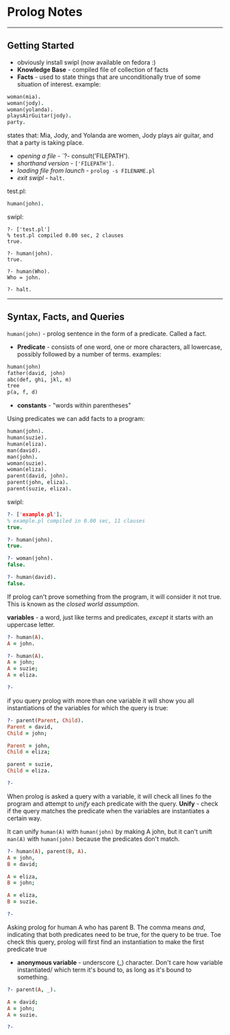# Prolog Notes

---

## Getting Started

- obviously install swipl (now available on fedora :)
- **Knowledge Base** - compiled file of collection of facts
- **Facts** - used to state things that are unconditionally true of some situation of interest.
example:
```prolog
woman(mia).
woman(jody).
woman(yolanda).
playsAirGuitar(jody).
party.
```
states that: Mia, Jody, and Yolanda are women, Jody plays air guitar, and that a party is taking place.

- *opening a file* - `?- consult('FILEPATH').
- *shorthand version* - `['FILEPATH'].`
- *loading file from launch* - `prolog -s FILENAME.pl`
- *exit swipl* - `halt.`


test.pl:
```prolog
human(john).
```
swipl:
```
?- ['test.pl']
% test.pl compiled 0.00 sec, 2 clauses
true.

?- human(john).
true.

?- human(Who).
Who = john.

?- halt.
```

---

## Syntax, Facts, and Queries

`human(john)` - prolog sentence in the form of a predicate. Called a fact.
- **Predicate** - consists of one word, one or more characters, all lowercase, possibly followed by a number of terms.
examples:
```prolog
human(john)
father(david, john)
abc(def, ghi, jkl, m)
tree
p(a, f, d)
```

- **constants** - "words within parentheses"

Using predicates we can add facts to a program:
```prolog
human(john).
human(suzie).
human(eliza).
man(david).
man(john).
woman(suzie).
woman(eliza).
parent(david, john).
parent(john, eliza).
parent(suzie, eliza).
```

swipl:
```prolog
?- ['example.pl'].
% example.pl compiled in 0.00 sec, 11 clauses
true.

?- human(john).
true.

?- woman(john).
false.

?- human(david).
false.
```
If prolog can't prove something from the program, it will consider it not true. This is known as the *closed world assumption*.

**variables** - a word, just like terms and predicates, *except* it starts with an uppercase letter.

```prolog
?- human(A).
A = john.

?- human(A).
A = john;
A = suzie;
A = eliza.

?- 
```

if you query prolog with more than one variable it will show you all instantiations of the variables for which the query is true:

```prolog
?- parent(Parent, Child).
Parent = david,
Child = john;

Parent = john,
Child = eliza;

parent = suzie,
Child = eliza.

?- 
```

When prolog is asked a query with a variable, it will check all lines fo the program and attempt to *unify* each predicate with the query.
**Unify** - check if the query matches the predicate when the variables are instantiates a certain way.

It can unify `human(A)` with `human(john)` by making A john, but it can't unift `man(A)` with `human(john)` because the predicates don't match.

```prolog
?- human(A), parent(B, A).
A = john,
B = david;

A = eliza,
B = john;

A = eliza,
B = suzie.

?-
```
Asking prolog for human A who has parent B. The comma means *and*, indicating that both predicates need to be true, for the query to be true. Toe check this query, prolog will first find an instantiation to make the first predicate true


- **anonymous variable** - underscore (_) character. Don't care how variable instantiated/ which term it's bound to, as long as it's bound to something.


```prolog
?- parent(A, _).

A = david;
A = john;
A = suzie.

?-
```
